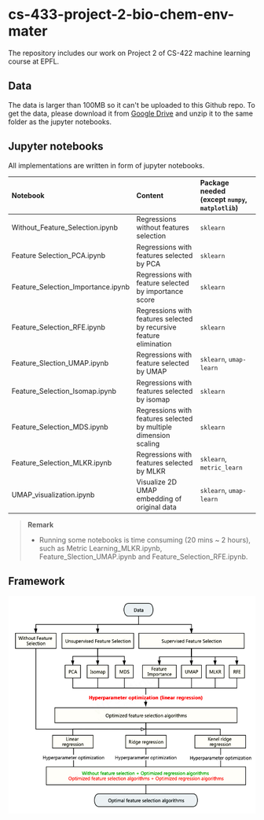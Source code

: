 # cs-433-project-2-bio-chem-env-mater

The repository includes our work on Project 2 of CS-422 machine learning course at EPFL.

## Data

The data is larger than 100MB so it can't be uploaded to this Github repo. To get the data, please download it from [Google Drive](https://drive.google.com/file/d/15u8XO2vwm_XMYPjMembLa3VOrQxbpNVC/view?usp=sharing) and unzip it to the same folder as the jupyter notebooks.

## Jupyter notebooks

All implementations are written in form of jupyter notebooks. 

|Notebook|Content|Package needed (except `numpy`, `matplotlib`) |
|:---|:---|:---|
|Without_Feature_Selection.ipynb|Regressions without features selection|`sklearn`|
|Feature Selection_PCA.ipynb|Regressions with features selected by PCA|`sklearn`|
|Feature_Selection_Importance.ipynb|Regressions with feature selected by importance score|`sklearn`|
|Feature_Selection_RFE.ipynb|Regressions with features selected by recursive feature elimination|`sklearn`|
|Feature_Slection_UMAP.ipynb|Regressions with feature selected by UMAP|`sklearn`, `umap-learn`|
|Feature_Selection_Isomap.ipynb|Regressions with features selected by isomap|`sklearn`|
|Feature_Selection_MDS.ipynb|Regressions with features selected by multiple dimension scaling|`sklearn`|
|Feature_Selection_MLKR.ipynb|Regressions with features selected by MLKR|`sklearn`, `metric_learn`|
|UMAP_visualization.ipynb|Visualize 2D UMAP embedding of original data|`sklearn`, `umap-learn`|

> **Remark**
> - Running some notebooks is time consuming (20 mins ~ 2 hours), such as Metric Learning_MLKR.ipynb, Feature_Slection_UMAP.ipynb and Feature_Selection_RFE.ipynb.


## Framework 

![](Images/framework.jpg)


